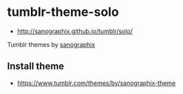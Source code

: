 # tumblr-theme-solo

- <http://sanographix.github.io/tumblr/solo/>

Tumblr themes by [sanographix](http://www.sanographix.net/)

## Install theme

- <https://www.tumblr.com/themes/by/sanographix-theme>
